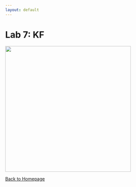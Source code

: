 ```yaml
---
layout: default
---
```


# Lab 7: KF

<img src="/FastRobotsSP23/assets/images/construction.jpg" class="center" style="height: 400px;"/>

[Back to Homepage](../)
